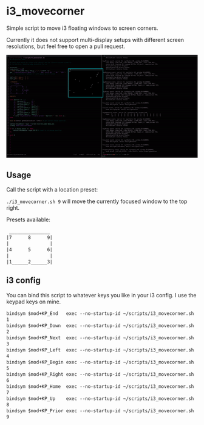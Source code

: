 # i3_movecorner
Simple script to move i3 floating windows to screen corners.

Currently it does not support multi-display setups with different screen resolutions, but feel free to open a pull request.

![](example.gif)

## Usage

Call the script with a location preset:

`./i3_movecorner.sh 9` will move the currently focused window to the top right.

Presets available:

```
 _______________
|7      8      9|
|               |
|4      5      6|
|               |
|1______2______3|
```

## i3 config

You can bind this script to whatever keys you like in your i3 config. I use the keypad keys on mine.
```
bindsym $mod+KP_End   exec --no-startup-id ~/scripts/i3_movecorner.sh 1
bindsym $mod+KP_Down  exec --no-startup-id ~/scripts/i3_movecorner.sh 2
bindsym $mod+KP_Next  exec --no-startup-id ~/scripts/i3_movecorner.sh 3
bindsym $mod+KP_Left  exec --no-startup-id ~/scripts/i3_movecorner.sh 4
bindsym $mod+KP_Begin exec --no-startup-id ~/scripts/i3_movecorner.sh 5
bindsym $mod+KP_Right exec --no-startup-id ~/scripts/i3_movecorner.sh 6
bindsym $mod+KP_Home  exec --no-startup-id ~/scripts/i3_movecorner.sh 7
bindsym $mod+KP_Up    exec --no-startup-id ~/scripts/i3_movecorner.sh 8
bindsym $mod+KP_Prior exec --no-startup-id ~/scripts/i3_movecorner.sh 9
```
